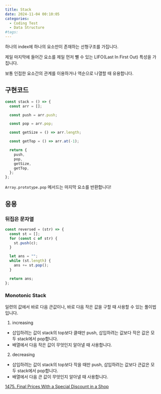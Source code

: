 ```yaml
---
title: Stack
date: 2024-11-04 00:10:05
categories:
  - Coding Test
  - Data Structure
#tags:
---
```

하나의 index에 하나의 요소만이 존재하는 선형구조를 가집니다.

제일 마지막에 들어간 요소를 제일 먼저 뺄 수 있는 LIFO(Last In First Out) 특성을 가집니다.

보통 인접한 요소간의 관계를 이용하거나 역순으로 나열할 때 유용합니다.

## 구현코드

```js
const stack = () => {
  const arr = [];

  const push = arr.push;

  const pop = arr.pop;

  const getSize = () => arr.length;

  const getTop = () => arr.at(-1);

  return {
    push,
    pop,
    getSize,
    getTop,
  };
};
```

`Array.prototype.pop` 메서드는 마지막 요소를 반환합니다!

## 응용

### 뒤집은 문자열

```js
const reversed = (str) => {
  const st = [];
  for (const c of str) {
    st.push(c);
  }

  let ans = "";
  while (st.length) {
    ans += st.pop();
  }

  return ans;
};
```

### Monotonic Stack

일련의 값에서 바로 다음 큰값이나, 바로 다음 작은 값을 구할 때 사용할 수 있는 풀이법입니다.

1. increasing

- 삽입하려는 값이 stack의 top보다 클때만 push, 삽입하려는 값보다 작은 값은 모두 stack에서 pop합니다.
- 배열에서 다음 작은 값이 무엇인지 알아낼 때 사용합니다.

2. decreasing

- 삽입하려는 값이 stack의 top보다 작을 때만 push, 삽입하려는 값보다 큰값은 모두 stack에서 pop합니다.
- 배열에서 다음 큰 값이 무엇인지 알아낼 때 사용합니다.

[1475. Final Prices With a Special Discount in a Shop](https://leetcode.com/problems/final-prices-with-a-special-discount-in-a-shop/)
